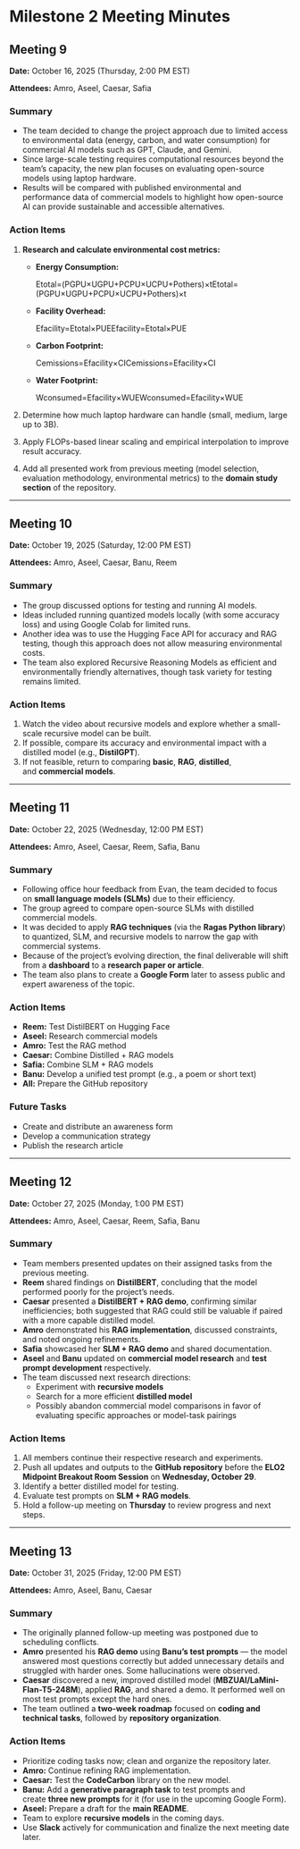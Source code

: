 <!-- markdownlint-disable MD024 MD013 -->
<!-- Disabled MD024 (Multiple headings with the same content) rule
because repeated headings (Summary, Action Items) are
intentionally used across multiple sections for structural clarity.
Disabled MD013 (Line length) rule because mathematical formulas
and technical content require longer lines for readability. -->

# Milestone 2 Meeting Minutes

## **Meeting 9**

**Date:** October 16, 2025 (Thursday, 2:00 PM EST)

**Attendees:** Amro, Aseel, Caesar, Safia

### **Summary**

- The team decided to change the project approach due to limited access to environmental data (energy, carbon, and water consumption) for commercial AI models such as GPT, Claude, and Gemini.
- Since large-scale testing requires computational resources beyond the team’s capacity, the new plan focuses on evaluating open-source models using laptop hardware.
- Results will be compared with published environmental and performance data of commercial models to highlight how open-source AI can provide sustainable and accessible alternatives.

### **Action Items**

1. **Research and calculate environmental cost metrics:**
    - **Energy Consumption:**

        Etotal=(PGPU×UGPU+PCPU×UCPU+Pothers)×tEtotal=(PGPU×UGPU+PCPU×UCPU+Pothers)×t

    - **Facility Overhead:**

        Efacility=Etotal×PUEEfacility=Etotal×PUE

    - **Carbon Footprint:**

        Cemissions=Efacility×CICemissions=Efacility×CI

    - **Water Footprint:**

        Wconsumed=Efacility×WUEWconsumed=Efacility×WUE

2. Determine how much laptop hardware can handle (small, medium, large up to 3B).
3. Apply FLOPs-based linear scaling and empirical interpolation to improve result accuracy.
4. Add all presented work from previous meeting (model selection, evaluation methodology, environmental metrics) to the **domain study section** of the repository.

---

## **Meeting 10**

**Date:** October 19, 2025 (Saturday, 12:00 PM EST)

**Attendees:** Amro, Aseel, Caesar, Banu, Reem

### Summary

- The group discussed options for testing and running AI models.
- Ideas included running quantized models locally (with some accuracy loss) and using Google Colab for limited runs.
- Another idea was to use the Hugging Face API for accuracy and RAG testing, though this approach does not allow measuring environmental costs.
- The team also explored Recursive Reasoning Models as efficient and environmentally friendly alternatives, though task variety for testing remains limited.

### Action Items

1. Watch the video about recursive models and explore whether a small-scale recursive model can be built.
2. If possible, compare its accuracy and environmental impact with a distilled model (e.g., **DistilGPT**).
3. If not feasible, return to comparing **basic**, **RAG**, **distilled**, and **commercial models**.

---

## **Meeting 11**

**Date:** October 22, 2025 (Wednesday, 12:00 PM EST)

**Attendees:** Amro, Aseel, Caesar, Reem, Safia, Banu

### Summary

- Following office hour feedback from Evan, the team decided to focus on **small language models (SLMs)** due to their efficiency.
- The group agreed to compare open-source SLMs with distilled commercial models.
- It was decided to apply **RAG techniques** (via the **Ragas Python library**) to quantized, SLM, and recursive models to narrow the gap with commercial systems.
- Because of the project’s evolving direction, the final deliverable will shift from a **dashboard** to a **research paper or article**.
- The team also plans to create a **Google Form** later to assess public and expert awareness of the topic.

### Action Items

- **Reem:** Test DistilBERT on Hugging Face
- **Aseel:** Research commercial models
- **Amro:** Test the RAG method
- **Caesar:** Combine Distilled + RAG models
- **Safia:** Combine SLM + RAG models
- **Banu:** Develop a unified test prompt (e.g., a poem or short text)
- **All:** Prepare the GitHub repository

### **Future Tasks**

- Create and distribute an awareness form
- Develop a communication strategy
- Publish the research article

---

## **Meeting 12**

**Date:** October 27, 2025 (Monday, 1:00 PM EST)

**Attendees:** Amro, Aseel, Caesar, Reem, Safia, Banu

### Summary

- Team members presented updates on their assigned tasks from the previous meeting.
- **Reem** shared findings on **DistilBERT**, concluding that the model performed poorly for the project’s needs.
- **Caesar** presented a **DistilBERT + RAG demo**, confirming similar inefficiencies; both suggested that RAG could still be valuable if paired with a more capable distilled model.
- **Amro** demonstrated his **RAG implementation**, discussed constraints, and noted ongoing refinements.
- **Safia** showcased her **SLM + RAG demo** and shared documentation.
- **Aseel** and **Banu** updated on **commercial model research** and **test prompt development** respectively.
- The team discussed next research directions:
  - Experiment with **recursive models**
  - Search for a more efficient **distilled model**
  - Possibly abandon commercial model comparisons in favor of evaluating specific approaches or model-task pairings

### Action Items

1. All members continue their respective research and experiments.
2. Push all updates and outputs to the **GitHub repository** before the **ELO2 Midpoint Breakout Room Session** on **Wednesday, October 29**.
3. Identify a better distilled model for testing.
4. Evaluate test prompts on **SLM + RAG models**.
5. Hold a follow-up meeting on **Thursday** to review progress and next steps.

---

## **Meeting 13**

**Date:** October 31, 2025 (Friday, 12:00 PM EST)

**Attendees:** Amro, Aseel, Banu, Caesar

### Summary

- The originally planned follow-up meeting was postponed due to scheduling conflicts.
- **Amro** presented his **RAG demo** using **Banu’s test prompts** — the model answered most questions correctly but added unnecessary details and struggled with harder ones. Some hallucinations were observed.
- **Caesar** discovered a new, improved distilled model (**MBZUAI/LaMini-Flan-T5-248M**), applied **RAG**, and shared a demo. It performed well on most test prompts except the hard ones.
- The team outlined a **two-week roadmap** focused on **coding and technical tasks**, followed by **repository organization**.

### Action Items

- Prioritize coding tasks now; clean and organize the repository later.
- **Amro:** Continue refining RAG implementation.
- **Caesar:** Test the **CodeCarbon** library on the new model.
- **Banu:** Add a **generative paragraph task** to test prompts and create **three new prompts** for it (for use in the upcoming Google Form).
- **Aseel:** Prepare a draft for the **main README**.
- Team to explore **recursive models** in the coming days.
- Use **Slack** actively for communication and finalize the next meeting date later.
